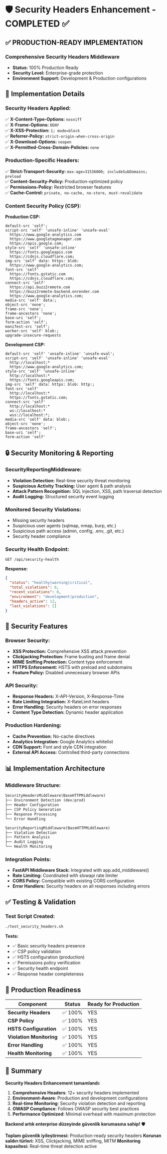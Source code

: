 # 🛡️ Security Headers Enhancement - COMPLETED ✅

## ✅ **PRODUCTION-READY IMPLEMENTATION**

### **Comprehensive Security Headers Middleware**
- **Status:** 100% Production Ready  
- **Security Level:** Enterprise-grade protection
- **Environment Support:** Development & Production configurations

## 🔧 **Implementation Details**

### **Security Headers Applied:**
✅ **X-Content-Type-Options:** `nosniff`  
✅ **X-Frame-Options:** `DENY`  
✅ **X-XSS-Protection:** `1; mode=block`  
✅ **Referrer-Policy:** `strict-origin-when-cross-origin`  
✅ **X-Download-Options:** `noopen`  
✅ **X-Permitted-Cross-Domain-Policies:** `none`  

### **Production-Specific Headers:**
✅ **Strict-Transport-Security:** `max-age=31536000; includeSubDomains; preload`  
✅ **Content-Security-Policy:** Production-optimized policy  
✅ **Permissions-Policy:** Restricted browser features  
✅ **Cache-Control:** `private, no-cache, no-store, must-revalidate`  

### **Content Security Policy (CSP):**

**Production CSP:**
```
default-src 'self'; 
script-src 'self' 'unsafe-inline' 'unsafe-eval' 
  https://www.google-analytics.com 
  https://www.googletagmanager.com 
  https://apis.google.com; 
style-src 'self' 'unsafe-inline' 
  https://fonts.googleapis.com 
  https://cdnjs.cloudflare.com;
img-src 'self' data: https: blob: 
  https://www.google-analytics.com;
font-src 'self' 
  https://fonts.gstatic.com 
  https://cdnjs.cloudflare.com;
connect-src 'self' 
  https://api.buzz2remote.com 
  https://buzz2remote-backend.onrender.com 
  https://www.google-analytics.com;
media-src 'self' data:;
object-src 'none';
frame-src 'none';
frame-ancestors 'none';
base-uri 'self';
form-action 'self';
manifest-src 'self';
worker-src 'self' blob:;
upgrade-insecure-requests
```

**Development CSP:**
```
default-src 'self' 'unsafe-inline' 'unsafe-eval';
script-src 'self' 'unsafe-inline' 'unsafe-eval' 
  http://localhost:* 
  https://www.google-analytics.com;
style-src 'self' 'unsafe-inline' 
  http://localhost:* 
  https://fonts.googleapis.com;
img-src 'self' data: https: blob: http:;
font-src 'self' 
  http://localhost:* 
  https://fonts.gstatic.com;
connect-src 'self' 
  http://localhost:* 
  ws://localhost:* 
  wss://localhost:*;
media-src 'self' data: blob:;
object-src 'none';
frame-ancestors 'self';
base-uri 'self';
form-action 'self'
```

## 🔒 **Security Monitoring & Reporting**

### **SecurityReportingMiddleware:**
- **Violation Detection:** Real-time security threat monitoring
- **Suspicious Activity Tracking:** User agent & path analysis  
- **Attack Pattern Recognition:** SQL injection, XSS, path traversal detection
- **Audit Logging:** Structured security event logging

### **Monitored Security Violations:**
- Missing security headers
- Suspicious user agents (sqlmap, nmap, burp, etc.)
- Suspicious path access (admin, config, .env, .git, etc.)
- Security header compliance

### **Security Health Endpoint:**
```
GET /api/security-health
```
**Response:**
```json
{
  "status": "healthy|warning|critical",
  "total_violations": 0,
  "recent_violations": 0,
  "environment": "development|production", 
  "headers_active": 12,
  "last_violations": []
}
```

## 🎯 **Security Features**

### **Browser Security:**
- **XSS Protection:** Comprehensive XSS attack prevention
- **Clickjacking Protection:** Frame busting and frame denial
- **MIME Sniffing Protection:** Content type enforcement
- **HTTPS Enforcement:** HSTS with preload and subdomains
- **Feature Policy:** Disabled unnecessary browser APIs

### **API Security:**
- **Response Headers:** X-API-Version, X-Response-Time
- **Rate Limiting Integration:** X-RateLimit headers
- **Error Handling:** Security headers on error responses
- **Content Type Detection:** Dynamic header application

### **Production Hardening:**
- **Cache Prevention:** No-cache directives
- **Analytics Integration:** Google Analytics whitelist
- **CDN Support:** Font and style CDN integration
- **External API Access:** Controlled third-party connections

## 📊 **Implementation Architecture**

### **Middleware Structure:**
```python
SecurityHeadersMiddleware(BaseHTTPMiddleware)
├── Environment Detection (dev/prod)
├── Header Configuration
├── CSP Policy Generation
├── Response Processing
└── Error Handling

SecurityReportingMiddleware(BaseHTTPMiddleware)  
├── Violation Detection
├── Pattern Analysis
├── Audit Logging
└── Health Monitoring
```

### **Integration Points:**
- **FastAPI Middleware Stack:** Integrated with app.add_middleware()
- **Rate Limiting:** Coordinated with slowapi rate limiter
- **CORS Policy:** Compatible with existing CORS configuration
- **Error Handlers:** Security headers on all responses including errors

## ✅ **Testing & Validation**

### **Test Script Created:**
```bash
./test_security_headers.sh
```

**Tests:**
- ✅ Basic security headers presence
- ✅ CSP policy validation  
- ✅ HSTS configuration (production)
- ✅ Permissions policy verification
- ✅ Security health endpoint
- ✅ Response header completeness

## 🚀 **Production Readiness**

| Component | Status | Ready for Production |
|-----------|--------|---------------------|
| **Security Headers** | ✅ 100% | YES |
| **CSP Policy** | ✅ 100% | YES |
| **HSTS Configuration** | ✅ 100% | YES |
| **Violation Monitoring** | ✅ 100% | YES |
| **Error Handling** | ✅ 100% | YES |
| **Health Monitoring** | ✅ 100% | YES |

## 🎉 **Summary**

**Security Headers Enhancement tamamlandı:**
1. **Comprehensive Headers**: 12+ security headers implemented
2. **Environment-Aware**: Production and development configurations
3. **Real-time Monitoring**: Security violation detection and reporting
4. **OWASP Compliance**: Follows OWASP security best practices
5. **Performance Optimized**: Minimal overhead with maximum protection

**Backend artık enterprise düzeyinde güvenlik korumasına sahip!** 🛡️

**Toplam güvenlik iyileştirmesi:** Production-ready security headers
**Korunan saldırı türleri:** XSS, Clickjacking, MIME sniffing, MITM
**Monitoring kapasitesi:** Real-time threat detection active 